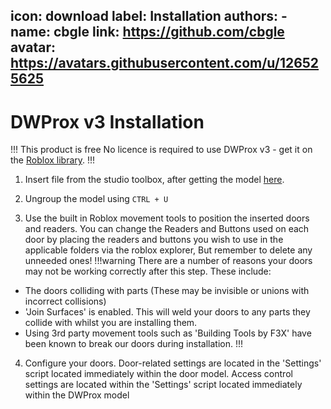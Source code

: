 icon: download
label: Installation
authors: 
    - name: cbgle
      link: https://github.com/cbgle
      avatar: https://avatars.githubusercontent.com/u/126525625
---
# DWProx v3 Installation

!!! This product is free
No licence is required to use DWProx v3 - get it on the [Roblox library](https://www.roblox.com/library/4998244735).
!!!

1. Insert file from the studio toolbox, after getting the model [here](https://www.roblox.com/library/4998244735).

2. Ungroup the model using `CTRL + U`

3. Use the built in Roblox movement tools to position the inserted doors and readers.
You can change the Readers and Buttons used on each door by placing the readers and buttons you wish to use in the applicable folders via the roblox explorer, But remember to delete any unneeded ones!
!!!warning
There are a number of reasons your doors may not be working correctly after this step. These include:
- The doors colliding with parts (These may be invisible or unions with incorrect collisions)
- 'Join Surfaces' is enabled. This will weld your doors to any parts they collide with whilst you are installing them.
- Using 3rd party movement tools such as 'Building Tools by F3X' have been known to break our doors during installation.
!!!

4. Configure your doors. Door-related settings are located in the 'Settings' script located immediately within the door model. Access control settings are located within the 'Settings' script located immediately within the DWProx model